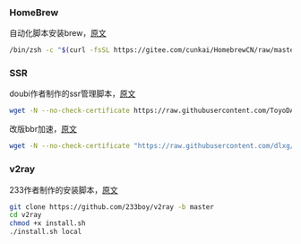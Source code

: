 ### HomeBrew
自动化脚本安装brew，[原文](https://www.zhihu.com/question/35928898/answer/133380744)
```bash
/bin/zsh -c "$(curl -fsSL https://gitee.com/cunkai/HomebrewCN/raw/master/Homebrew.sh)"
```

### SSR
doubi作者制作的ssr管理脚本，[原文](https://github.com/impeiran/ToyoDAdoubi)
```bash
wget -N --no-check-certificate https://raw.githubusercontent.com/ToyoDAdoubi/doubi/master/ssr.sh && chmod +x ssr.sh && bash ssr.sh
```
改版bbr加速，[原文](https://github.com/impeiran/Linux-NetSpeed)
```bash
wget -N --no-check-certificate "https://raw.githubusercontent.com/dlxg/Linux-NetSpeed/master/tcp.sh" && chmod +x tcp.sh && ./tcp.sh
```

### v2ray
233作者制作的安装脚本，[原文](https://github.com/233boy/v2ray)
```bash
git clone https://github.com/233boy/v2ray -b master
cd v2ray
chmod +x install.sh
./install.sh local
```
